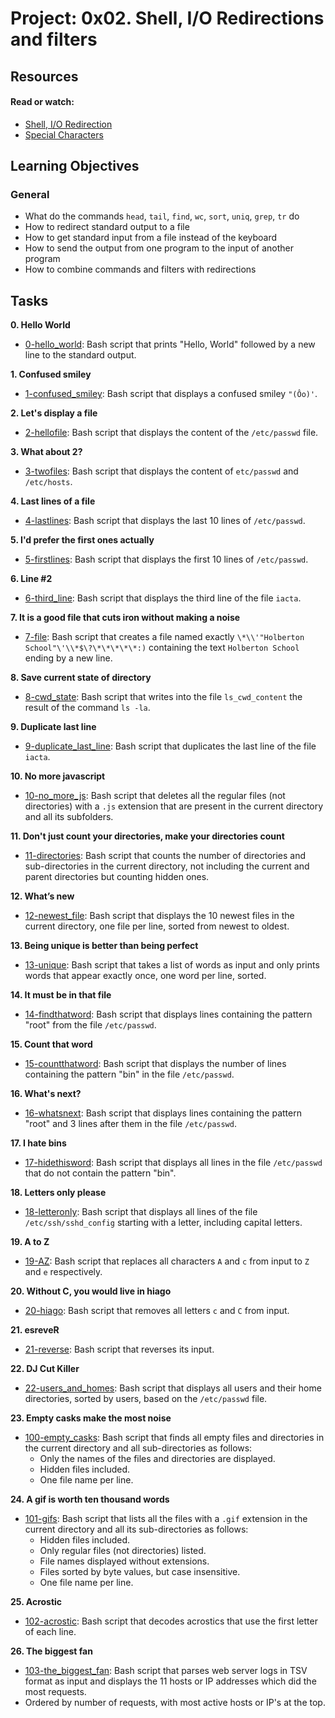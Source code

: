# Project: 0x02. Shell, I/O Redirections and filters

## Resources

#### Read or watch:

* [Shell, I/O Redirection](https://linuxcommand.org/lc3_lts0070.php)
* [Special Characters](https://mywiki.wooledge.org/BashGuide/SpecialCharacters)
## Learning Objectives

### General

* What do the commands <code>head</code>, <code>tail</code>, <code>find</code>, <code>wc</code>, <code>sort</code>, <code>uniq</code>, <code>grep</code>, <code>tr</code> do
* How to redirect standard output to a file
* How to get standard input from a file instead of the keyboard
* How to send the output from one program to the input of another program
* How to combine commands and filters with redirections
## Tasks

**0. Hello World**
  * [0-hello_world](./0-hello_world): Bash script that prints "Hello, World"
  followed by a new line to the standard output.

**1. Confused smiley**
  * [1-confused_smiley](./1-confused_smiley): Bash script that displays a confused smiley
  `"(Ôo)'`.

**2. Let's display a file**
  * [2-hellofile](./2-hellofile): Bash script that displays the content of the
  `/etc/passwd` file.

**3. What about 2?**
  * [3-twofiles](./3-twofiles): Bash script that displays the content of
  `etc/passwd` and `/etc/hosts`.

**4. Last lines of a file**
  * [4-lastlines](./4-lastlines): Bash script that displays the last 10 lines of `/etc/passwd`.

**5. I'd prefer the first ones actually**
  * [5-firstlines](./5-firstlines): Bash script that displays the first 10 lines
  of `/etc/passwd`.

**6. Line #2**
  * [6-third_line](./6-third_line): Bash script that displays the third line
  of the file `iacta`.

**7. It is a good file that cuts iron without making a noise**
  * [7-file](./7-file): Bash script that creates a file named exactly
  `\*\\'"Holberton School"\'\\*$\?\*\*\*\*\*:)` containing the text
  `Holberton School` ending by a new line.

**8. Save current state of directory**
  * [8-cwd_state](./8-cwd_state): Bash script that writes into the file `ls_cwd_content` the
  result of the command `ls -la`.

**9. Duplicate last line**
  * [9-duplicate_last_line](./9-duplicate_last_line): Bash script that duplicates the last
  line of the file `iacta`.

**10. No more javascript**
  * [10-no_more_js](./10-no_more_js): Bash script that deletes all the regular files (not
  directories) with a `.js` extension that are present in the current directory
  and all its subfolders.

**11. Don't just count your directories, make your directories count**
  * [11-directories](./11-directories): Bash script that counts the number of directories and
  sub-directories in the current directory, not including the current and parent
  directories but counting hidden ones.

**12. What’s new**
  * [12-newest_file](./12-newest_files): Bash script that displays the 10 newest files in the
  current directory, one file per line, sorted from newest to oldest.

**13. Being unique is better than being perfect**
  * [13-unique](./13-unique): Bash script that takes a list of words as input and only
  prints words that appear exactly once, one word per line, sorted.

**14. It must be in that file**
  * [14-findthatword](./14-findthatword): Bash script that displays lines containing
  the pattern "root" from the file `/etc/passwd`.

**15. Count that word**
  * [15-countthatword](./15-countthatword): Bash script that displays the number of lines
  containing the pattern "bin" in the file `/etc/passwd`.

**16. What's next?**
  * [16-whatsnext](./16-whatsnext): Bash script that displays lines containing the pattern
  "root" and 3 lines after them in the file `/etc/passwd`.

**17. I hate bins**
  * [17-hidethisword](./17-hidethisword): Bash script that displays all lines in the file
  `/etc/passwd` that do not contain the pattern "bin".

**18. Letters only please**
  * [18-letteronly](./18-letteronly): Bash script that displays all lines of the file
  `/etc/ssh/sshd_config` starting with a letter, including capital letters.

**19. A to Z**
  * [19-AZ](./19-AZ): Bash script that replaces all characters `A` and `c` from input
  to `Z` and `e` respectively.

**20. Without C, you would live in hiago**
  * [20-hiago](./20-hiago): Bash script that removes all letters `c` and `C` from input.

**21. esreveR**
  * [21-reverse](./21-reverse): Bash script that reverses its input.

**22. DJ Cut Killer**
  * [22-users_and_homes](./22-users_and_homes): Bash script that displays all users and
  their home directories, sorted by users, based on the `/etc/passwd` file.

**23. Empty casks make the most noise**
  * [100-empty_casks](./100-empty_casks): Bash script that finds all empty files
  and directories in the current directory and all sub-directories as follows:
    * Only the names of the files and directories are displayed.
    * Hidden files included.
    * One file name per line.

**24. A gif is worth ten thousand words**
  * [101-gifs](./101-gifs): Bash script that lists all the files with a `.gif` extension
  in the current directory and all its sub-directories as follows:
    * Hidden files included.
    * Only regular files (not directories) listed.
    * File names displayed without extensions.
    * Files sorted by byte values, but case insensitive.
    * One file name per line.

**25. Acrostic**
  * [102-acrostic](./102-acrostic): Bash script that decodes acrostics that use the first
  letter of each line.

**26. The biggest fan**
  * [103-the_biggest_fan](./103-the_biggest_fan): Bash script that parses web
  server logs in TSV format as input and displays the 11 hosts or IP addresses
  which did the most requests.
  * Ordered by number of requests, with most active hosts or IP's at the top.